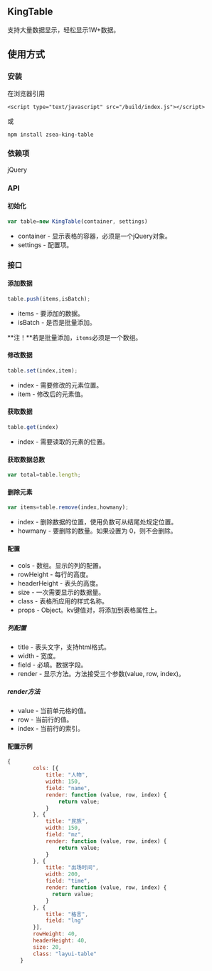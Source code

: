 ## KingTable

支持大量数据显示，轻松显示1W+数据。

## 使用方式

### 安装

在浏览器引用
```
<script type="text/javascript" src="/build/index.js"></script>
```
或

```
npm install zsea-king-table
```

### 依赖项

jQuery

### API

#### 初始化

```javascript
var table=new KingTable(container, settings)
```

* container - 显示表格的容器，必须是一个jQuery对象。
* settings - 配置项。

### 接口

#### 添加数据

```javascript
table.push(items,isBatch);
```

* items - 要添加的数据。
* isBatch - 是否是批量添加。

**注！**若是批量添加，```items```必须是一个数组。

#### 修改数据

```javascript
table.set(index,item);
```

* index - 需要修改的元素位置。
* item - 修改后的元素值。

#### 获取数据

```javascript
table.get(index)
```

* index - 需要读取的元素的位置。

#### 获取数据总数

```javascript
var total=table.length;
```

#### 删除元素

```javascript
var items=table.remove(index,howmany);
```

* index - 删除数据的位置，使用负数可从结尾处规定位置。
* howmany - 要删除的数量。如果设置为 0，则不会删除。

#### 配置


* cols - 数组。显示的列的配置。
* rowHeight - 每行的高度。
* headerHeight - 表头的高度。
* size - 一次需要显示的数据量。
* class - 表格所应用的样式名称。
* props - Object。kv键值对，将添加到表格属性上。

##### 列配置

* title - 表头文字，支持html格式。
* width - 宽度。
* field - 必填。数据字段。
* render - 显示方法。方法接受三个参数(value, row, index)。

##### render方法

* value - 当前单元格的值。
* row - 当前行的值。
* index - 当前行的索引。

#### 配置示例

```javascript
{
        cols: [{
            title: "人物",
            width: 150,
            field: "name",
            render: function (value, row, index) {
                return value;
            }
        }, {
            title: "民族",
            width: 150,
            field: "mz",
            render: function (value, row, index) {
                return value;
            }
        }, {
            title: "出场时间",
            width: 200,
            field: "time",
            render: function (value, row, index) {
              return value;
            }
        }, {
            title: "格言",
            field: "lng"
        }],
        rowHeight: 40,
        headerHeight: 40,
        size: 20,
        class: "layui-table"
    }
```